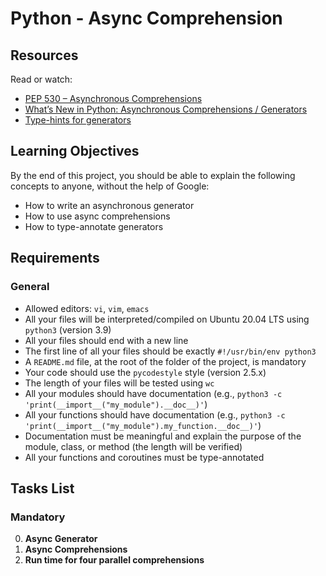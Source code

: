 # Python - Async Comprehension

## Resources
Read or watch:
- [PEP 530 – Asynchronous Comprehensions](https://peps.python.org/pep-0530/)
- [What’s New in Python: Asynchronous Comprehensions / Generators](https://docs.python.org/3/whatsnew/3.6.html#asynchronous-comprehensions)
- [Type-hints for generators](https://docs.python.org/3/library/typing.html#typing.Generator)

## Learning Objectives
By the end of this project, you should be able to explain the following concepts to anyone, without the help of Google:
- How to write an asynchronous generator
- How to use async comprehensions
- How to type-annotate generators

## Requirements

### General
- Allowed editors: `vi`, `vim`, `emacs`
- All your files will be interpreted/compiled on Ubuntu 20.04 LTS using `python3` (version 3.9)
- All your files should end with a new line
- The first line of all your files should be exactly `#!/usr/bin/env python3`
- A `README.md` file, at the root of the folder of the project, is mandatory
- Your code should use the `pycodestyle` style (version 2.5.x)
- The length of your files will be tested using `wc`
- All your modules should have documentation (e.g., `python3 -c 'print(__import__("my_module").__doc__)'`)
- All your functions should have documentation (e.g., `python3 -c 'print(__import__("my_module").my_function.__doc__)'`)
- Documentation must be meaningful and explain the purpose of the module, class, or method (the length will be verified)
- All your functions and coroutines must be type-annotated

## Tasks List

### Mandatory
0. **Async Generator**
1. **Async Comprehensions**
2. **Run time for four parallel comprehensions**
